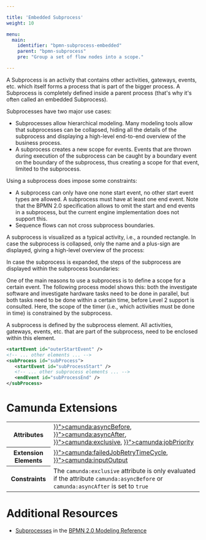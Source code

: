 ```yaml
---

title: 'Embedded Subprocess'
weight: 10

menu:
  main:
    identifier: "bpmn-subprocess-embedded"
    parent: "bpmn-subprocess"
    pre: "Group a set of flow nodes into a scope."

---
```


A Subprocess is an activity that contains other activities, gateways, events, etc. which itself forms a process that is part of the bigger process. A Subprocess is completely defined inside a parent process (that's why it's often called an embedded Subprocess).

Subprocesses have two major use cases:

*   Subprocesses allow hierarchical modeling. Many modeling tools allow that subprocesses can be collapsed, hiding all the details of the subprocess and displaying a high-level end-to-end overview of the business process.
*   A subprocess creates a new scope for events. Events that are thrown during execution of the subprocess can be caught by a boundary event on the boundary of the subprocess, thus creating a scope for that event, limited to the subprocess.

Using a subprocess does impose some constraints:

*   A subprocess can only have one none start event, no other start event types are allowed. A subprocess must have at least one end event. Note that the BPMN 2.0 specification allows to omit the start and end events in a subprocess, but the current engine implementation does not support this.
*   Sequence flows can not cross subprocess boundaries.

A subprocess is visualized as a typical activity, i.e., a rounded rectangle. In case the subprocess is collapsed, only the name and a plus-sign are displayed, giving a high-level overview of the process:

<div data-bpmn-diagram="../bpmn/subprocess"></div>

In case the subprocess is expanded, the steps of the subprocess are displayed within the subprocess boundaries:

<div data-bpmn-diagram="../bpmn/subprocess_expanded"></div>

One of the main reasons to use a subprocess is to define a scope for a certain event. The following process model shows this: both the investigate software and investigate hardware tasks need to be done in parallel, but both tasks need to be done within a certain time, before Level 2 support is consulted. Here, the scope of the timer (i.e., which activities must be done in time) is constrained by the subprocess.

<div data-bpmn-diagram="../bpmn/subprocess_attached"></div>

A subprocess is defined by the subprocess element. All activities, gateways, events, etc. that are part of the subprocess, need to be enclosed within this element.

```xml
<startEvent id="outerStartEvent" />
<!-- ... other elements ... -->
<subProcess id="subProcess">
   <startEvent id="subProcessStart" />
   <!-- ... other subprocess elements ... -->
   <endEvent id="subProcessEnd" />
</subProcess>
```


# Camunda Extensions

<table class="table table-striped">
  <tr>
    <th>Attributes</th>
    <td>
      <a href="{{< relref "reference/bpmn20/custom-extensions/extension-attributes.md#asyncbefore" >}}">camunda:asyncBefore</a>,
      <a href="{{< relref "reference/bpmn20/custom-extensions/extension-attributes.md#asyncafter" >}}">camunda:asyncAfter</a>,
      <a href="{{< relref "reference/bpmn20/custom-extensions/extension-attributes.md#exclusive" >}}">camunda:exclusive</a>,
      <a href="{{< relref "reference/bpmn20/custom-extensions/extension-attributes.md#jobpriority" >}}">camunda:jobPriority</a>
    </td>
  </tr>
  <tr>
    <th>Extension Elements</th>
    <td>
      <a href="{{< relref "reference/bpmn20/custom-extensions/extension-elements.md#failedjobretrytimecycle" >}}">camunda:failedJobRetryTimeCycle</a>,
      <a href="{{< relref "reference/bpmn20/custom-extensions/extension-elements.md#inputoutput" >}}">camunda:inputOutput</a>
    </td>
  </tr>
  <tr>
    <th>Constraints</th>
    <td>
      The <code>camunda:exclusive</code> attribute is only evaluated if the attribute
      <code>camunda:asyncBefore</code> or <code>camunda:asyncAfter</code> is set to <code>true</code>
    </td>
  </tr>
</table>


# Additional Resources

*   [Subprocesses](http://camunda.org/bpmn/reference.html#activities-subprocess) in the [BPMN 2.0 Modeling Reference](http://camunda.org/bpmn/reference.html)

